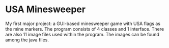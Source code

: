 # USA Minesweeper
My first major project: a GUI-based minesweeper game with USA flags as the mine markers. The program consists of 4 classes and 1 interface. There are also 11 image files used within the program. The images can be found among the java files.
